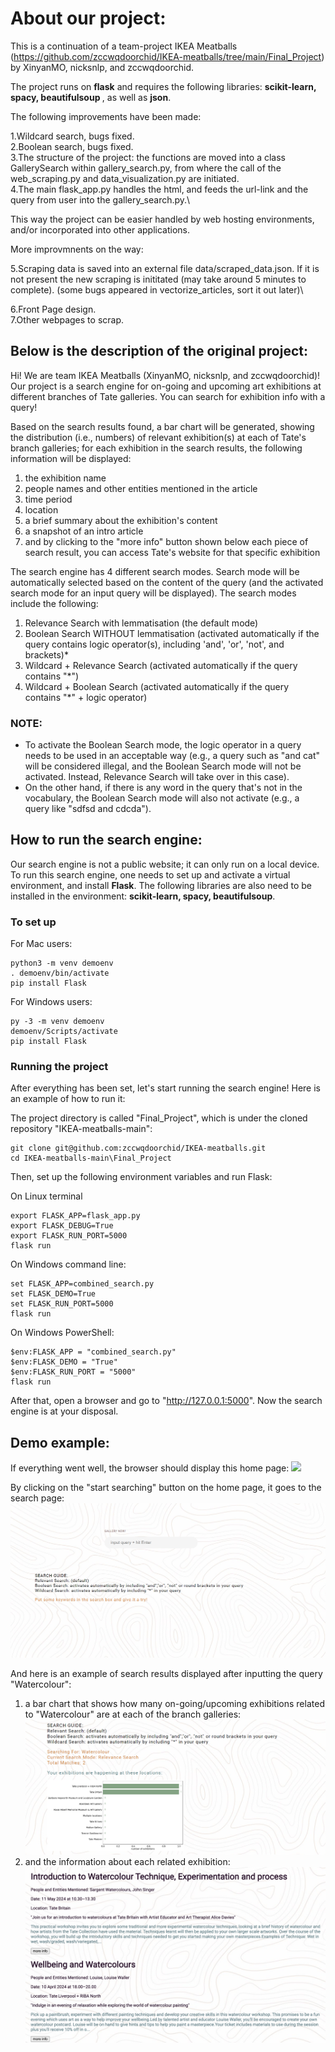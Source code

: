 # About our project:

This is a continuation of a team-project IKEA Meatballs (https://github.com/zccwqdoorchid/IKEA-meatballs/tree/main/Final_Project) by XinyanMO, nicksnlp, and zccwqdoorchid.

The project runs on <strong>flask</strong> and requires the following libraries:  <strong>scikit-learn, spacy, beautifulsoup </strong>, as well as <strong>json</strong>.

The following improvements have been made:

1.Wildcard search, bugs fixed.\
2.Boolean search, bugs fixed.\
3.The structure of the project: the functions are moved into a class GallerySearch within gallery_search.py, from where the call of the web_scraping.py and data_visualization.py are initiated.\
4.The main flask_app.py handles the html, and feeds the url-link and the query from user into the gallery_search.py.\


This way the project can be easier handled by web hosting environments, and/or incorporated into other applications.

More improvmnents on the way:

5.Scraping data is saved into an external file data/scraped_data.json. If it is not present the new scraping is inititated (may take around 5 minutes to complete). (some bugs appeared in vectorize_articles, sort it out later)\

6.Front Page design.\
7.Other webpages to scrap.

Below is the description of the original project:
-------
Hi! We are team IKEA Meatballs (XinyanMO, nicksnlp, and zccwqdoorchid)!
Our project is a search engine for on-going and upcoming art exhibitions at different branches of Tate galleries.
You can search for exhibition info with a query!

Based on the search results found, a bar chart will be generated, showing the distribution (i.e., numbers) of relevant exhibition(s) at each of Tate's branch galleries; for each exhibition in the search results, the following information will be displayed:

1. the exhibition name
2. people names and other entities mentioned in the article
3. time period
4. location
5. a brief summary about the exhibition's content
6. a snapshot of an intro article
7. and by clicking to the "more info" button shown below each piece of search result, you can access Tate's website for that specific exhibition

The search engine has 4 different search modes. Search mode will be automatically selected based on the content of the query (and the activated search mode for an input query will be displayed). The search modes include the following:

1. Relevance Search with lemmatisation (the default mode)
2. Boolean Search WITHOUT lemmatisation (activated automatically if the query contains logic operator(s), including 'and', 'or', 'not', and brackets)\*
3. Wildcard + Relevance Search (activated automatically if the query contains "\*")
4. Wildcard + Boolean Search (activated automatically if the query contains "\*" + logic operator)

### NOTE: 
- To activate the Boolean Search mode, the logic operator in a query needs to be used in an acceptable way (e.g., a query such as "and cat" will be considered illegal, and the Boolean Search mode will not be activated. Instead, Relevance Search will take over in this case).
- On the other hand, if there is any word in the query that's not in the vocabulary, the Boolean Search mode will also not activate (e.g., a query like "sdfsd and cdcda").

## How to run the search engine:

Our search engine is not a public website; it can only run on a local device.
To run this search engine, one needs to set up and activate a virtual environment, and install <strong>Flask</strong>.
The following libraries are also need to be installed in the environment: <strong>scikit-learn, spacy, beautifulsoup</strong>.

### To set up

For Mac users:

```
python3 -m venv demoenv
. demoenv/bin/activate
pip install Flask
```

For Windows users:

```
py -3 -m venv demoenv
demoenv/Scripts/activate
pip install Flask
```

### Running the project

After everything has been set, let's start running the search engine!
Here is an example of how to run it:

The project directory is called "Final_Project", which is under the cloned repository "IKEA-meatballs-main":

```
git clone git@github.com:zccwqdoorchid/IKEA-meatballs.git
cd IKEA-meatballs-main\Final_Project
```

Then, set up the following environment variables and run Flask:

On Linux terminal

```
export FLASK_APP=flask_app.py
export FLASK_DEBUG=True
export FLASK_RUN_PORT=5000
flask run
```

On Windows command line:

```
set FLASK_APP=combined_search.py
set FLASK_DEMO=True
set FLASK_RUN_PORT=5000
flask run
```

On Windows PowerShell:

```
$env:FLASK_APP = "combined_search.py"
$env:FLASK_DEMO = "True"
$env:FLASK_RUN_PORT = "5000"
flask run
```

After that, open a browser and go to "http://127.0.0.1:5000". Now the search engine is at your disposal.

## Demo example:

If everything went well, the browser should display this home page:
![](demo/demo_home_page.png)

By clicking on the "start searching" button on the home page, it goes to the search page:
![](demo/demo_search.png)

And here is an example of search results displayed after inputting the query "Watercolour":

1. a bar chart that shows how many on-going/upcoming exhibitions related to "Watercolour" are at each of the branch galleries:
   ![](demo/demo_search_result_1-1.png)
2. and the information about each related exhibition:
   ![](demo/demo_search_result_1-2.png)
